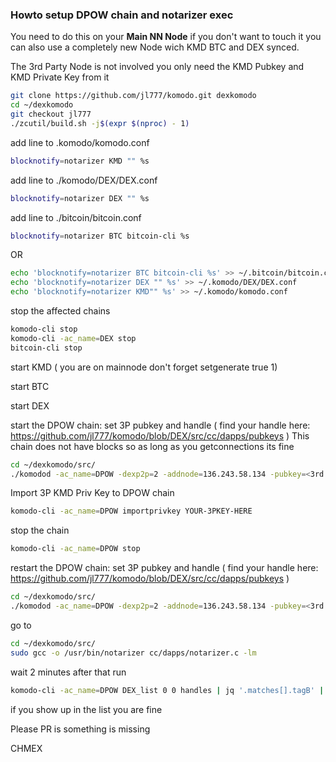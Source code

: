 ### Howto setup DPOW chain and notarizer exec

You need to do this on your **Main NN Node** if you don't want to touch it you can also use a completely new Node wich KMD BTC and DEX synced.

The 3rd Party Node is not involved you only need the KMD Pubkey and KMD Private Key from it

```bash
git clone https://github.com/jl777/komodo.git dexkomodo
cd ~/dexkomodo
git checkout jl777
./zcutil/build.sh -j$(expr $(nproc) - 1)
```

add line to .komodo/komodo.conf
```bash
blocknotify=notarizer KMD "" %s
```

add line to ./komodo/DEX/DEX.conf
```bash
blocknotify=notarizer DEX "" %s
```

add line to ./bitcoin/bitcoin.conf
```bash
blocknotify=notarizer BTC bitcoin-cli %s
```

OR

```bash
echo 'blocknotify=notarizer BTC bitcoin-cli %s' >> ~/.bitcoin/bitcoin.conf
echo 'blocknotify=notarizer DEX "" %s' >> ~/.komodo/DEX/DEX.conf
echo 'blocknotify=notarizer KMD"" %s' >> ~/.komodo/komodo.conf
```
stop the affected chains

```bash
komodo-cli stop
komodo-cli -ac_name=DEX stop
bitcoin-cli stop
```
start KMD ( you are on mainnode don't forget setgenerate true 1)

start BTC

start DEX

start the DPOW chain: set 3P pubkey and handle ( find your handle here: https://github.com/jl777/komodo/blob/DEX/src/cc/dapps/pubkeys )
This chain does not have blocks so as long as you getconnections its fine

```bash
cd ~/dexkomodo/src/
./komodod -ac_name=DPOW -dexp2p=2 -addnode=136.243.58.134 -pubkey=<3rd party notarypubkey> -handle=YOUR-HANDLE
```
Import 3P KMD Priv Key to DPOW chain
```bash
komodo-cli -ac_name=DPOW importprivkey YOUR-3PKEY-HERE
```
stop the chain
```bash
komodo-cli -ac_name=DPOW stop
```

restart the DPOW chain: set 3P pubkey and handle ( find your handle here: https://github.com/jl777/komodo/blob/DEX/src/cc/dapps/pubkeys )
```bash
cd ~/dexkomodo/src/
./komodod -ac_name=DPOW -dexp2p=2 -addnode=136.243.58.134 -pubkey=<3rd party notarypubkey> -handle=YOUR-HANDLE    ( find your handle here: https://github.com/jl777/komodo/blob/DEX/src/cc/dapps/pubkeys )
```

go to
```bash
cd ~/dexkomodo/src/
sudo gcc -o /usr/bin/notarizer cc/dapps/notarizer.c -lm
```

wait 2 minutes after that run

```bash
komodo-cli -ac_name=DPOW DEX_list 0 0 handles | jq '.matches[].tagB' | sort | uniq | jq
```
if you show up in the list you are fine

Please PR is something is missing

CHMEX






